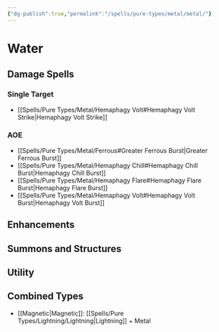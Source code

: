 ```yaml
---
{"dg-publish":true,"permalink":"/spells/pure-types/metal/metal/"}
---
```


# Water
## Damage Spells

### Single Target
- [[Spells/Pure Types/Metal/Hemaphagy Volt#Hemaphagy Volt Strike\|Hemaphagy Volt Strike]]
### AOE
- [[Spells/Pure Types/Metal/Ferrous#Greater Ferrous Burst\|Greater Ferrous Burst]]
- [[Spells/Pure Types/Metal/Hemaphagy Chill#Hemaphagy Chill Burst\|Hemaphagy Chill Burst]]
- [[Spells/Pure Types/Metal/Hemaphagy Flare#Hemaphagy Flare Burst\|Hemaphagy Flare Burst]]
- [[Spells/Pure Types/Metal/Hemaphagy Volt#Hemaphagy Volt Burst\|Hemaphagy Volt Burst]]
## Enhancements

## Summons and Structures

## Utility

## Combined Types
- [[Magnetic\|Magnetic]]: [[Spells/Pure Types/Lightning/Lightning\|Lightning]] + Metal